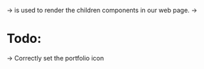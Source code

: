 -> <Outlet /> is used to render the children components in our web page.
->

# Todo:

-> Correctly set the portfolio icon
